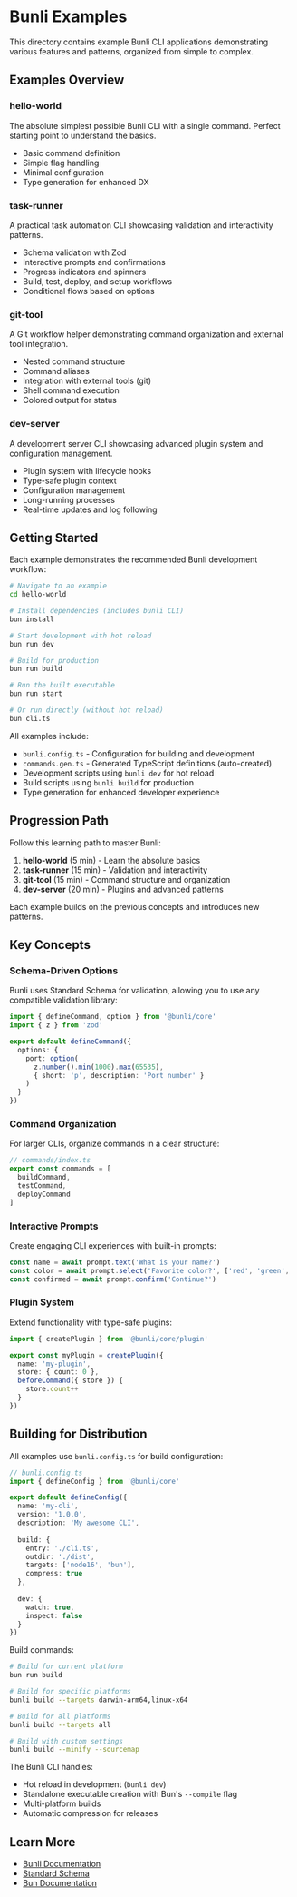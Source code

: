 # Bunli Examples

This directory contains example Bunli CLI applications demonstrating various features and patterns, organized from simple to complex.

## Examples Overview

### hello-world
The absolute simplest possible Bunli CLI with a single command. Perfect starting point to understand the basics.
- Basic command definition
- Simple flag handling
- Minimal configuration
- Type generation for enhanced DX

### task-runner
A practical task automation CLI showcasing validation and interactivity patterns.
- Schema validation with Zod
- Interactive prompts and confirmations
- Progress indicators and spinners
- Build, test, deploy, and setup workflows
- Conditional flows based on options

### git-tool
A Git workflow helper demonstrating command organization and external tool integration.
- Nested command structure
- Command aliases
- Integration with external tools (git)
- Shell command execution
- Colored output for status

### dev-server
A development server CLI showcasing advanced plugin system and configuration management.
- Plugin system with lifecycle hooks
- Type-safe plugin context
- Configuration management
- Long-running processes
- Real-time updates and log following

## Getting Started

Each example demonstrates the recommended Bunli development workflow:

```bash
# Navigate to an example
cd hello-world

# Install dependencies (includes bunli CLI)
bun install

# Start development with hot reload
bun run dev

# Build for production
bun run build

# Run the built executable
bun run start

# Or run directly (without hot reload)
bun cli.ts
```

All examples include:
- `bunli.config.ts` - Configuration for building and development
- `commands.gen.ts` - Generated TypeScript definitions (auto-created)
- Development scripts using `bunli dev` for hot reload
- Build scripts using `bunli build` for production
- Type generation for enhanced developer experience

## Progression Path

Follow this learning path to master Bunli:

1. **hello-world** (5 min) - Learn the absolute basics
2. **task-runner** (15 min) - Validation and interactivity
3. **git-tool** (15 min) - Command structure and organization
4. **dev-server** (20 min) - Plugins and advanced patterns

Each example builds on the previous concepts and introduces new patterns.

## Key Concepts

### Schema-Driven Options
Bunli uses Standard Schema for validation, allowing you to use any compatible validation library:

```typescript
import { defineCommand, option } from '@bunli/core'
import { z } from 'zod'

export default defineCommand({
  options: {
    port: option(
      z.number().min(1000).max(65535),
      { short: 'p', description: 'Port number' }
    )
  }
})
```

### Command Organization
For larger CLIs, organize commands in a clear structure:

```typescript
// commands/index.ts
export const commands = [
  buildCommand,
  testCommand,
  deployCommand
]
```

### Interactive Prompts
Create engaging CLI experiences with built-in prompts:

```typescript
const name = await prompt.text('What is your name?')
const color = await prompt.select('Favorite color?', ['red', 'green', 'blue'])
const confirmed = await prompt.confirm('Continue?')
```

### Plugin System
Extend functionality with type-safe plugins:

```typescript
import { createPlugin } from '@bunli/core/plugin'

export const myPlugin = createPlugin({
  name: 'my-plugin',
  store: { count: 0 },
  beforeCommand({ store }) {
    store.count++
  }
})
```

## Building for Distribution

All examples use `bunli.config.ts` for build configuration:

```typescript
// bunli.config.ts
import { defineConfig } from '@bunli/core'

export default defineConfig({
  name: 'my-cli',
  version: '1.0.0',
  description: 'My awesome CLI',
  
  build: {
    entry: './cli.ts',
    outdir: './dist',
    targets: ['node16', 'bun'],
    compress: true
  },
  
  dev: {
    watch: true,
    inspect: false
  }
})
```

Build commands:
```bash
# Build for current platform
bun run build

# Build for specific platforms
bunli build --targets darwin-arm64,linux-x64

# Build for all platforms
bunli build --targets all

# Build with custom settings
bunli build --minify --sourcemap
```

The Bunli CLI handles:
- Hot reload in development (`bunli dev`)
- Standalone executable creation with Bun's `--compile` flag
- Multi-platform builds
- Automatic compression for releases

## Learn More

- [Bunli Documentation](https://bunli.dev)
- [Standard Schema](https://github.com/standard-schema/standard-schema)
- [Bun Documentation](https://bun.sh)